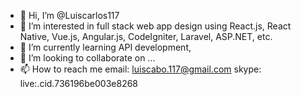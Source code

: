 - 👋 Hi, I’m @Luiscarlos117
- 👀 I’m interested in full stack web app design using React.js, React Native, Vue.js, Angular.js, CodeIgniter, Laravel, ASP.NET, etc.
- 🌱 I’m currently learning API development,
- 💞️ I’m looking to collaborate on ...
- 📫 How to reach me 
email: luiscabo.117@gmail.com
skype: live:.cid.736196be003e8268

<!---
Luiscarlos117/Luiscarlos117 is a ✨ special ✨ repository because its `README.md` (this file) appears on your GitHub profile.
You can click the Preview link to take a look at your changes.
--->

